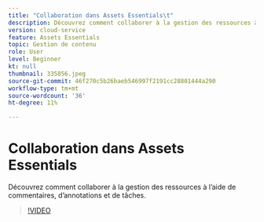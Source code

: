 ```yaml
---
title: "Collaboration dans Assets Essentials\t"
description: Découvrez comment collaborer à la gestion des ressources à l’aide de commentaires, d’annotations et de tâches.
version: cloud-service
feature: Assets Essentials
topic: Gestion de contenu
role: User
level: Beginner
kt: null
thumbnail: 335856.jpeg
source-git-commit: 46f270c5b26baeb546997f2191cc28801444a290
workflow-type: tm+mt
source-wordcount: '36'
ht-degree: 11%

---
```



# Collaboration dans Assets Essentials

Découvrez comment collaborer à la gestion des ressources à l’aide de commentaires, d’annotations et de tâches.

>[!VIDEO](https://video.tv.adobe.com/v/335856/?quality=12&learn=on)
